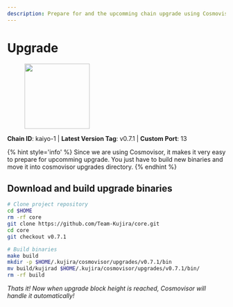 ```yaml
---
description: Prepare for and the upcomming chain upgrade using Cosmovisor.
---
```


# Upgrade

<figure><img src="https://raw.githubusercontent.com/kj89/testnet_manuals/main/pingpub/logos/kujira.png" width="150" alt=""><figcaption></figcaption></figure>

**Chain ID**: kaiyo-1 | **Latest Version Tag**: v0.7.1 | **Custom Port**: 13

{% hint style='info' %}
Since we are using Cosmovisor, it makes it very easy to prepare for upcomming upgrade.
You just have to build new binaries and move it into cosmovisor upgrades directory.
{% endhint %}

## Download and build upgrade binaries

```bash
# Clone project repository
cd $HOME
rm -rf core
git clone https://github.com/Team-Kujira/core.git
cd core
git checkout v0.7.1

# Build binaries
make build
mkdir -p $HOME/.kujira/cosmovisor/upgrades/v0.7.1/bin
mv build/kujirad $HOME/.kujira/cosmovisor/upgrades/v0.7.1/bin/
rm -rf build
```

*Thats it! Now when upgrade block height is reached, Cosmovisor will handle it automatically!*
